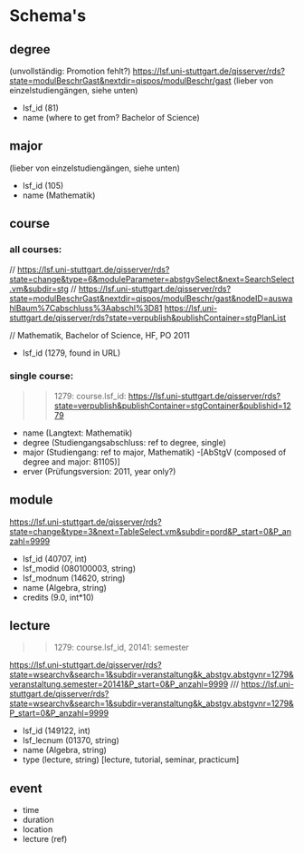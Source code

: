# Schema's

## degree

(unvollständig: Promotion fehlt?)
https://lsf.uni-stuttgart.de/qisserver/rds?state=modulBeschrGast&nextdir=qispos/modulBeschr/gast
(lieber von einzelstudiengängen, siehe unten)

 - lsf_id (81)
 - name (where to get from? Bachelor of Science)

## major

(lieber von einzelstudiengängen, siehe unten)

 - lsf_id (105)
 - name (Mathematik)


## course

### all courses:

// https://lsf.uni-stuttgart.de/qisserver/rds?state=change&type=6&moduleParameter=abstgvSelect&next=SearchSelect.vm&subdir=stg
// https://lsf.uni-stuttgart.de/qisserver/rds?state=modulBeschrGast&nextdir=qispos/modulBeschr/gast&nodeID=auswahlBaum%7Cabschluss%3Aabschl%3D81
https://lsf.uni-stuttgart.de/qisserver/rds?state=verpublish&publishContainer=stgPlanList

// Mathematik, Bachelor of Science, HF, PO 2011

 - lsf_id (1279, found in URL)

### single course:

>> 1279: course.lsf_id:
https://lsf.uni-stuttgart.de/qisserver/rds?state=verpublish&publishContainer=stgContainer&publishid=1279

 - name (Langtext: Mathematik)
 - degree (Studiengangsabschluss: ref to degree, single)
 - major (Studiengang: ref to major, Mathematik)
 -[AbStgV (composed of degree and major: 81105)]
 - erver (Prüfungsversion: 2011, year only?)


## module

https://lsf.uni-stuttgart.de/qisserver/rds?state=change&type=3&next=TableSelect.vm&subdir=pord&P_start=0&P_anzahl=9999

 - lsf_id (40707, int)
 - lsf_modid (080100003, string)
 - lsf_modnum (14620, string)
 - name (Algebra, string)
 - credits (9.0, int*10)

## lecture

>> 1279: course.lsf_id, 20141: semester

https://lsf.uni-stuttgart.de/qisserver/rds?state=wsearchv&search=1&subdir=veranstaltung&k_abstgv.abstgvnr=1279&veranstaltung.semester=20141&P_start=0&P_anzahl=9999
/// https://lsf.uni-stuttgart.de/qisserver/rds?state=wsearchv&search=1&subdir=veranstaltung&k_abstgv.abstgvnr=1279&P_start=0&P_anzahl=9999

 - lsf_id (149122, int)
 - lsf_lecnum (01370, string)
 - name (Algebra, string)
 - type (lecture, string) [lecture, tutorial, seminar, practicum]

## event

 - time
 - duration
 - location
 - lecture (ref)







